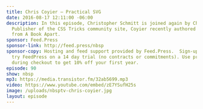 ```yaml
---
title: Chris Coyier — Practical SVG
date: 2016-08-17 12:11:00 -06:00
description: In this episode, Christopher Schmitt is joined again by Chris Coyier.
  Publisher of the CSS Tricks community site, Coyier recently authored Practical SVG
  from A Book Apart.
sponsor: Feed.Press
sponsor-link: http://feed.press/nbsp
sponsor-copy: Hosting and feed support provided by Feed.Press.  Sign-up today and
  try FeedPress on a 14 day trial (no contracts or commitments). Use promo code *nbsp*
  during checkout to get 10% off your first year.
episode: 90
show: nbsp
mp3: https://media.transistor.fm/32ab5699.mp3
video: https://www.youtube.com/embed/zE7YSufH25s
image: /uploads/nbsptv-chris-coyier.jpg
layout: episode
---
```


